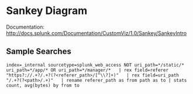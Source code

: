 # Sankey Diagram

Documentation:
http://docs.splunk.com/Documentation/CustomViz/1.0/Sankey/SankeyIntro

## Sample Searches
```
index=_internal sourcetype=splunk_web_access NOT uri_path=*/static/* uri_path=*/app/* OR uri_path=*/manager/*   | rex field=referer "https?://.+?/.+?(?<referer_path>/[^\\?]+)"   | rex field=uri_path "/.+?(?<path>/.+)"   | rename referer_path as from path as to | stats count, avg(bytes) by from to
```